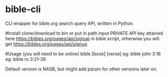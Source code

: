 # bible-cli
CLI wrapper for bible.org search query API, written in Python.

#Install
clone/download to bin or put in path
input PRIVATE API key attained here https://bibles.org/pages/api/signup in bible script, otherwise you will get https://bibles.org/pages/api/signup

#Usage (you will need to be online)
bible [book] [verse]
eg: bible john 3:16
eg: bible ro 3:21-26

Default version is NASB, but might add param for other versions later on.
